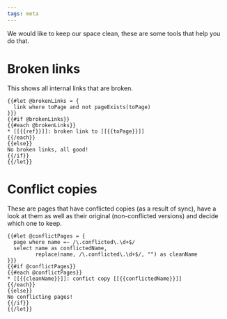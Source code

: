 ```yaml
---
tags: meta
---
```

We would like to keep our space clean, these are some tools that help you do that.

# Broken links
This shows all internal links that are broken.

```template
{{#let @brokenLinks = {
  link where toPage and not pageExists(toPage)
}}}
{{#if @brokenLinks}}
{{#each @brokenLinks}}
* [[{{ref}}]]: broken link to [[{{toPage}}]]
{{/each}}
{{else}}
No broken links, all good!
{{/if}}
{{/let}}
```

# Conflict copies
These are pages that have conflicted copies (as a result of sync), have a look at them as well as their original (non-conflicted versions) and decide which one to keep.

```template
{{#let @conflictPages = {
  page where name =~ /\.conflicted\.\d+$/
  select name as conflictedName,
         replace(name, /\.conflicted\.\d+$/, "") as cleanName
}}}
{{#if @conflictPages}}
{{#each @conflictPages}}
* [[{{cleanName}}]]: confict copy [[{{conflictedName}}]]
{{/each}}
{{else}}
No conflicting pages!
{{/if}}
{{/let}}
```
